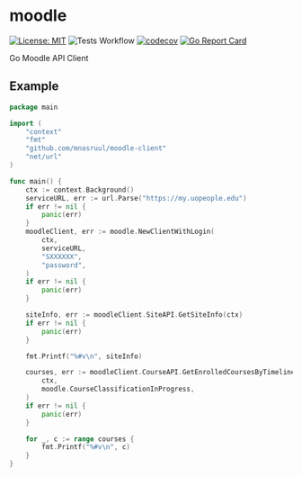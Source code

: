 # moodle

[![License: MIT](https://img.shields.io/badge/License-MIT-blue.svg)](./LICENSE)
![Tests Workflow](https://github.com/mnasruul/moodle-client/workflows/Tests/badge.svg)
[![codecov](https://codecov.io/gh/k-yomo/moodle/branch/main/graph/badge.svg)](https://codecov.io/gh/k-yomo/moodle)
[![Go Report Card](https://goreportcard.com/badge/k-yomo/moodle)](https://goreportcard.com/report/k-yomo/moodle)

Go Moodle API Client

## Example

```go
package main

import (
	"context"
	"fmt"
	"github.com/mnasruul/moodle-client"
	"net/url"
)

func main() {
	ctx := context.Background()
	serviceURL, err := url.Parse("https://my.uopeople.edu")
	if err != nil {
		panic(err)
	}
	moodleClient, err := moodle.NewClientWithLogin(
		ctx,
		serviceURL,
		"SXXXXXX",
		"password",
	)
	if err != nil {
		panic(err)
	}

	siteInfo, err := moodleClient.SiteAPI.GetSiteInfo(ctx)
	if err != nil {
		panic(err)
	}

	fmt.Printf("%#v\n", siteInfo)

	courses, err := moodleClient.CourseAPI.GetEnrolledCoursesByTimelineClassification(
		ctx,
		moodle.CourseClassificationInProgress,
	)
	if err != nil {
		panic(err)
	}

	for _, c := range courses {
		fmt.Printf("%#v\n", c)
	}
}
```